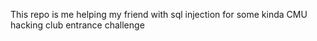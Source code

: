 This repo is me helping my friend with sql injection for some kinda CMU hacking club entrance challenge
